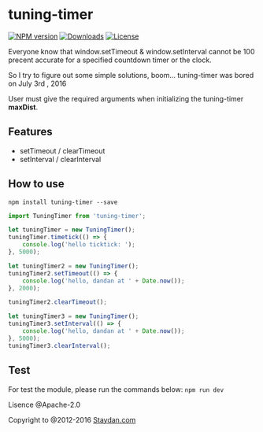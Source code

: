 # tuning-timer
[![NPM version][npm-version-image]][npm-url] [![Downloads][downloads-image]][npm-url] [![License][license-image]][npm-url] 

Everyone know that window.setTimeout & window.setInterval cannot be 100 precent accurate for a specified countdown timer or the clock.

So I try to figure out some simple solutions, boom... tuning-timer was bored on July 3rd , 2016

User must give the required arguments when initializing the tuning-timer **maxDist**.

## Features

- setTimeout / clearTimeout
- setInterval / clearInterval

## How to use

`npm install tuning-timer --save` 

``` js
import TuningTimer from 'tuning-timer';

let tuningTimer = new TuningTimer();
tuningTimer.timetick(() => {
    console.log('hello ticktick: ');
}, 5000);

let tuningTimer2 = new TuningTimer();
tuningTimer2.setTimeout(() => {
    console.log('hello, dandan at ' + Date.now());
}, 2000);

tuningTimer2.clearTimeout();

let tuningTimer3 = new TuningTimer();
tuningTimer3.setInterval(() => {
    console.log('hello, dandan at ' + Date.now());
}, 5000);
tuningTimer3.clearInterval();
```

## Test

For test the module, please run the commands below:
`npm run dev`

Lisence @Apache-2.0 

Copyright to @2012-2016 [Staydan.com](http://staydan.com)

[license-image]: https://img.shields.io/npm/l/tuning-timer.svg?maxAge=2592000&style=flat-square
[downloads-image]: https://img.shields.io/npm/dm/tuning-timer.svg?maxAge=2592000&style=flat-square
[npm-version-image]: http://img.shields.io/npm/v/tuning-timer.svg?maxAge=2592000&style=flat-square
[npm-url]: https://www.npmjs.com/package/tuning-timer
